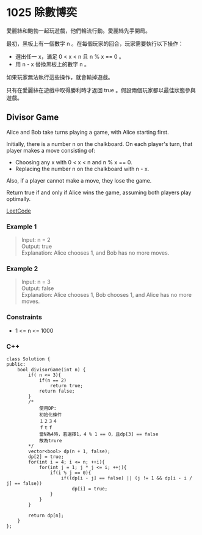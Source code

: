 # 1025  除數博奕

愛麗絲和鮑勃一起玩遊戲，他們輪流行動。愛麗絲先手開局。

最初，黑板上有一個數字 n 。在每個玩家的回合，玩家需要執行以下操作：

* 選出任一 x，滿足 0 < x < n 且 n % x == 0 。
* 用 n - x 替換黑板上的數字 n 。  

如果玩家無法執行這些操作，就會輸掉遊戲。

只有在愛麗絲在遊戲中取得勝利時才返回 true 。假設兩個玩家都以最佳狀態參與遊戲。

##  Divisor Game

Alice and Bob take turns playing a game, with Alice starting first.

Initially, there is a number n on the chalkboard. On each player's turn, that player makes a move consisting of:

* Choosing any x with 0 < x < n and n % x == 0.  
* Replacing the number n on the chalkboard with n - x.  

Also, if a player cannot make a move, they lose the game.

Return true if and only if Alice wins the game, assuming both players play optimally.


[LeetCode](https://leetcode.cn/problems/divisor-game/)

### Example 1

>Input: n = 2  
Output: true  
Explanation: Alice chooses 1, and Bob has no more moves.  

### Example 2

>Input: n = 3  
Output: false  
Explanation: Alice chooses 1, Bob chooses 1, and Alice has no more moves.  


### Constraints

* 1 <= n <= 1000

### C++ 

```
class Solution {
public:
    bool divisorGame(int n) {
        if( n <= 3){
            if(n == 2)
                return true;
            return false;
        }
        /*
            使用DP:
            初始化條件
            １２３４
            ｆｔｆ
            當N為4時，若選擇1，4 % 1 == 0，且dp[3] == false
            故為trure
        */
        vector<bool> dp(n + 1, false);
        dp[2] = true;
        for(int i = 4; i <= n; ++i){
            for(int j = 1; j * j <= i; ++j){
                if(i % j == 0){
                    if((dp[i - j] == false) || (j != 1 && dp[i - i / j] == false))
                        dp[i] = true;
                }
            }
        }

        return dp[n];
    }
};
```